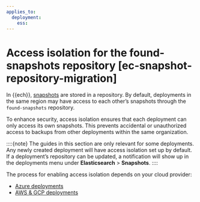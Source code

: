 ```yaml
---
applies_to:
  deployment:
    ess: 
---
```


# Access isolation for the found-snapshots repository [ec-snapshot-repository-migration]

In {{ech}}, [snapshots](/deploy-manage/tools/snapshot-and-restore) are stored in a repository. By default, deployments in the same region may have access to each other’s snapshots through the `found-snapshots` repository.

To enhance security, access isolation ensures that each deployment can only access its own snapshots. This prevents accidental or unauthorized access to backups from other deployments within the same organization.

::::{note} 
The guides in this section are only relevant for some deployments. Any newly created deployment will have access isolation set up by default. If a deployment’s repository can be updated, a notification will show up in the deployments menu under **Elasticsearch** > **Snapshots**.
::::

The process for enabling access isolation depends on your cloud provider:

* [Azure deployments](/deploy-manage/tools/snapshot-and-restore/repository-isolation-on-aws-gcp)
* [AWS & GCP deployments](/deploy-manage/tools/snapshot-and-restore/repository-isolation-on-azure)



